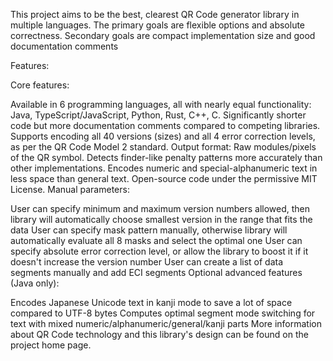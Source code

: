 This project aims to be the best, clearest QR Code generator library in multiple languages. The primary goals are flexible options and absolute correctness. Secondary goals are compact implementation size and good documentation comments


Features:


Core features:

Available in 6 programming languages, all with nearly equal functionality: Java, TypeScript/JavaScript, Python, Rust, C++, C.
Significantly shorter code but more documentation comments compared to competing libraries.
Supports encoding all 40 versions (sizes) and all 4 error correction levels, as per the QR Code Model 2 standard.
Output format: Raw modules/pixels of the QR symbol.
Detects finder-like penalty patterns more accurately than other implementations.
Encodes numeric and special-alphanumeric text in less space than general text.
Open-source code under the permissive MIT License.
Manual parameters:

User can specify minimum and maximum version numbers allowed, then library will automatically choose smallest version in the range that fits the data
User can specify mask pattern manually, otherwise library will automatically evaluate all 8 masks and select the optimal one
User can specify absolute error correction level, or allow the library to boost it if it doesn't increase the version number
User can create a list of data segments manually and add ECI segments
Optional advanced features (Java only):

Encodes Japanese Unicode text in kanji mode to save a lot of space compared to UTF-8 bytes
Computes optimal segment mode switching for text with mixed numeric/alphanumeric/general/kanji parts
More information about QR Code technology and this library's design can be found on the project home page.


